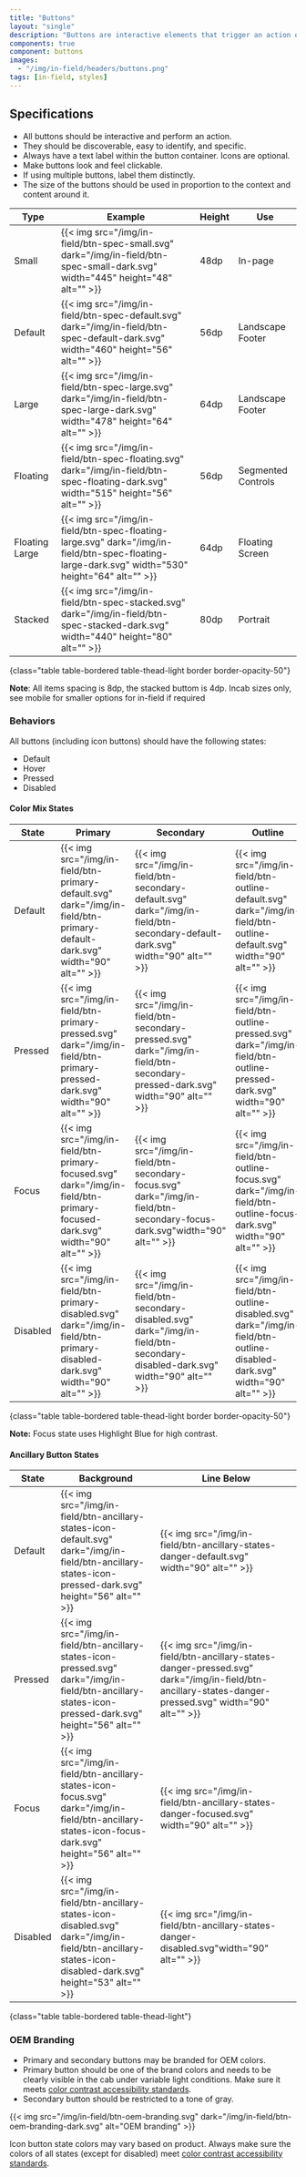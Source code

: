 ```yaml
---
title: "Buttons"
layout: "single"
description: "Buttons are interactive elements that trigger an action or an event."
components: true
component: buttons
images:
  - "/img/in-field/headers/buttons.png"
tags: [in-field, styles]
---
```


<style>
body[data-url*="/buttons/"] #menu-left a[href*=radio-buttons] {
  background-color: transparent !important;
}
main td p,
main td p img {
  text-align: center;
}
</style>

## Specifications

- All buttons should be interactive and perform an action.
- They should be discoverable, easy to identify, and specific.
- Always have a text label within the button container. Icons are optional.
- Make buttons look and feel clickable.
- If using multiple buttons, label them distinctly.
- The size of the buttons should be used in proportion to the context and content around it.

<!-- prettier-ignore-start -->
| Type           | Example                                                                                                                                          | Height | Use                |
|----------------| ------------------------------------------------------------------------------------------------------------------------------------------------ | ------ | ------------------ |
| Small          | {{< img src="/img/in-field/btn-spec-small.svg" dark="/img/in-field/btn-spec-small-dark.svg" width="445" height="48" alt="" >}}                   | 48dp   | In-page            |
| Default        | {{< img src="/img/in-field/btn-spec-default.svg" dark="/img/in-field/btn-spec-default-dark.svg" width="460" height="56" alt="" >}}               | 56dp   | Landscape Footer   |
| Large          | {{< img src="/img/in-field/btn-spec-large.svg" dark="/img/in-field/btn-spec-large-dark.svg" width="478" height="64" alt="" >}}                   | 64dp   | Landscape Footer   |
| Floating       | {{< img src="/img/in-field/btn-spec-floating.svg" dark="/img/in-field/btn-spec-floating-dark.svg" width="515" height="56" alt="" >}}             | 56dp   | Segmented Controls |
| Floating Large | {{< img src="/img/in-field/btn-spec-floating-large.svg" dark="/img/in-field/btn-spec-floating-large-dark.svg" width="530" height="64" alt="" >}} | 64dp   | Floating Screen    |
| Stacked        | {{< img src="/img/in-field/btn-spec-stacked.svg" dark="/img/in-field/btn-spec-stacked-dark.svg" width="440" height="80" alt="" >}}               | 80dp   | Portrait           |
{class="table table-bordered table-thead-light border border-opacity-50"}
<!-- prettier-ignore-end -->

**Note**: All items spacing is 8dp, the stacked buttom is 4dp. Incab sizes only, see mobile for smaller options for in-field if required

### Behaviors

All buttons (including icon buttons) should have the following states:

- Default
- Hover
- Pressed
- Disabled

#### Color Mix States

<!-- prettier-ignore-start -->
| State    | Primary                                         | Secondary                                  | Outline    | Text Only |
| -------- | ----------------------------------------------- | ------------------------------------------ | ---------- |----------|
| Default  | {{< img src="/img/in-field/btn-primary-default.svg" dark="/img/in-field/btn-primary-default-dark.svg" width="90" alt="" >}} | {{< img src="/img/in-field/btn-secondary-default.svg" dark="/img/in-field/btn-secondary-default-dark.svg" width="90" alt="" >}} | {{< img src="/img/in-field/btn-outline-default.svg" dark="/img/in-field/btn-outline-default.svg" width="90" alt="" >}} | {{< img src="/img/in-field/btn-text-only-default.svg" dark="/img/in-field/btn-text-only-default-dark.svg"  width="90" alt="" >}} |
| Pressed   | {{< img src="/img/in-field/btn-primary-pressed.svg" dark="/img/in-field/btn-primary-pressed-dark.svg" width="90" alt="" >}} | {{< img src="/img/in-field/btn-secondary-pressed.svg" dark="/img/in-field/btn-secondary-pressed-dark.svg" width="90" alt="" >}} | {{< img src="/img/in-field/btn-outline-pressed.svg" dark="/img/in-field/btn-outline-pressed-dark.svg" width="90" alt="" >}} |{{< img src="/img/in-field/btn-text-only-pressed.svg" dark="/img/in-field/btn-text-only-pressed-dark.svg" width="90" alt="" >}} |
| Focus | {{< img src="/img/in-field/btn-primary-focused.svg" dark="/img/in-field/btn-primary-focused-dark.svg" width="90" alt="" >}} | {{< img src="/img/in-field/btn-secondary-focus.svg" dark="/img/in-field/btn-secondary-focus-dark.svg"width="90" alt="" >}} | {{< img src="/img/in-field/btn-outline-focus.svg" dark="/img/in-field/btn-outline-focus-dark.svg" width="90" alt="" >}} |{{< img src="/img/in-field/btn-text-only-focus.svg" dark="/img/in-field/btn-text-only-focus-dark.svg" width="90" alt="" >}} |
| Disabled | {{< img src="/img/in-field/btn-primary-disabled.svg" dark="/img/in-field/btn-primary-disabled-dark.svg" width="90" alt="" >}} | {{< img src="/img/in-field/btn-secondary-disabled.svg" dark="/img/in-field/btn-secondary-disabled-dark.svg" width="90" alt="" >}} | {{< img src="/img/in-field/btn-outline-disabled.svg" dark="/img/in-field/btn-outline-disabled-dark.svg" width="90" alt="" >}} |{{< img src="/img/in-field/btn-text-only-disabled.svg" dark="/img/in-field/btn-text-only-disabled-dark.svg" width="90" alt="" >}} |
{class="table table-bordered table-thead-light border border-opacity-50"}
<!-- prettier-ignore-end -->

**Note:** Focus state uses Highlight Blue for high contrast.

#### Ancillary Button States

<!-- prettier-ignore-start -->
| State    | Background                                                                         | Line Below                                                                         |
| -------- | ---------------------------------------------------------------------------------- | ---------------------------------------------------------------------------------- |
| Default  | {{< img src="/img/in-field/btn-ancillary-states-icon-default.svg" dark="/img/in-field/btn-ancillary-states-icon-pressed-dark.svg" height="56" alt="" >}}   | {{< img src="/img/in-field/btn-ancillary-states-danger-default.svg" width="90" alt="" >}} |
| Pressed  | {{< img src="/img/in-field/btn-ancillary-states-icon-pressed.svg" dark="/img/in-field/btn-ancillary-states-icon-pressed-dark.svg" height="56" alt="" >}}   | {{< img src="/img/in-field/btn-ancillary-states-danger-pressed.svg" dark="/img/in-field/btn-ancillary-states-danger-pressed.svg" width="90" alt="" >}} |
| Focus    | {{< img src="/img/in-field/btn-ancillary-states-icon-focus.svg" dark="/img/in-field/btn-ancillary-states-icon-focus-dark.svg" height="56" alt="" >}}       | {{< img src="/img/in-field/btn-ancillary-states-danger-focused.svg" width="90" alt="" >}}  |
| Disabled | {{< img src="/img/in-field/btn-ancillary-states-icon-disabled.svg" dark="/img/in-field/btn-ancillary-states-icon-disabled-dark.svg" height="53" alt="" >}} | {{< img src="/img/in-field/btn-ancillary-states-danger-disabled.svg"width="90" alt="" >}} |
{class="table table-bordered table-thead-light"}
<!-- prettier-ignore-end -->

### OEM Branding

- Primary and secondary buttons may be branded for OEM colors.
- Primary button should be one of the brand colors and needs to be clearly visible in the cab under variable light conditions. Make sure it meets [color contrast accessibility standards](/foundations/accessibility/).
- Secondary button should be restricted to a tone of gray.

{{< img src="/img/in-field/btn-oem-branding.svg" dark="/img/in-field/btn-oem-branding-dark.svg" alt="OEM branding" >}}

Icon button state colors may vary based on product. Always make sure the colors of all states (except for disabled) meet [color contrast accessibility standards](/foundations/accessibility/).
